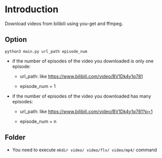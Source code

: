 # Introduction
Download videos from bilibili using you-get and ffmpeg.

## Option

```
python3 main.py url_path episode_num
```

  + if the number of episodes of the video you downloaded is only one episode:

    - url_path: like https://www.bilibili.com/video/BV1Dk4y1q781

    - episode_num = 1

  + if the number of episodes of the video you downloaded has many episodes:

    - url_path: like https://www.bilibili.com/video/BV1Dk4y1q781?p=1

    - episode_num = n

## Folder

  + You need to execute `mkdir video/ video/flv/ video/mp4/` command
